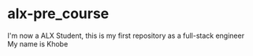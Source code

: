 # alx-pre_course
I'm now a ALX Student, this is my first repository as a full-stack engineer
My name is Khobe
